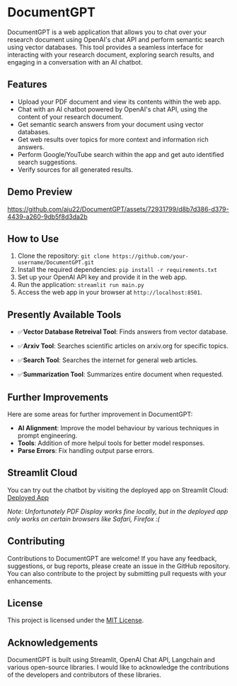 # DocumentGPT

DocumentGPT is a web application that allows you to chat over your research document using OpenAI's chat API and perform semantic search using vector databases. This tool provides a seamless interface for interacting with your research document, exploring search results, and engaging in a conversation with an AI chatbot.

## Features

- Upload your PDF document and view its contents within the web app.
- Chat with an AI chatbot powered by OpenAI's chat API, using the content of your research document.
- Get semantic search answers from your document using vector databases.
- Get web results over topics for more context and information rich answers.
- Perform Google/YouTube search within the app and get auto identified search suggestions.
- Verify sources for all generated results.

## Demo Preview
  
https://github.com/aju22/DocumentGPT/assets/72931799/d8b7d386-d379-4439-a260-9db5f8d3da2b

## How to Use

1. Clone the repository: `git clone https://github.com/your-username/DocumentGPT.git`
2. Install the required dependencies: `pip install -r requirements.txt`
3. Set up your OpenAI API key and provide it in the web app.
4. Run the application: `streamlit run main.py`
5. Access the web app in your browser at `http://localhost:8501`.

 ## Presently Available Tools

- ✅**Vector Database Retreival Tool**: Finds answers from vector database.

- ✅**Arxiv Tool**: Searches scientific articles on arxiv.org for specific topics.

- ✅**Search Tool**: Searches the internet for general web articles.

- ✅**Summarization Tool**: Summarizes entire document when requested.

## Further Improvements

Here are some areas for further improvement in DocumentGPT:

- **AI Alignment**: Improve the model behaviour by various techniques in prompt engineering.
- **Tools**: Addition of more helpul tools for better model responses.
- **Parse Errors**: Fix handling output parse errors.


## Streamlit Cloud

You can try out the chatbot by visiting the deployed app on Streamlit Cloud:
[Deployed App](https://documentgpt.streamlit.app/)

*Note: Unfortunately PDF Display works fine locally, but in the deployed app only works on certain browsers like Safari, Firefox :(*


## Contributing

Contributions to DocumentGPT are welcome! If you have any feedback, suggestions, or bug reports, please create an issue in the GitHub repository. You can also contribute to the project by submitting pull requests with your enhancements.

## License

This project is licensed under the [MIT License](LICENSE).

## Acknowledgements

DocumentGPT is built using Streamlit, OpenAI Chat API, Langchain and various open-source libraries. I would like to acknowledge the contributions of the developers and contributors of these libraries.
